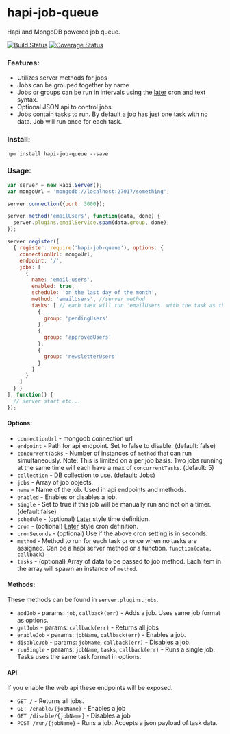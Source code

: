 # hapi-job-queue
Hapi and MongoDB powered job queue.

[![Build Status](https://travis-ci.org/dawnerd/hapi-job-queue.svg?branch=master)](https://travis-ci.org/dawnerd/hapi-job-queue)
[![Coverage Status](https://coveralls.io/repos/dawnerd/hapi-job-queue/badge.svg?branch=master)](https://coveralls.io/r/dawnerd/hapi-job-queue?branch=master)


### Features:

 - Utilizes server methods for jobs
 - Jobs can be grouped together by name
 - Jobs or groups can be run in intervals using the [later](http://bunkat.github.io/later/parsers.html#cron) cron and text syntax.
 - Optional JSON api to control jobs
 - Jobs contain tasks to run. By default a job has just one task with no data. Job will run once for each task.

### Install:

```
npm install hapi-job-queue --save
```

### Usage:

```js
var server = new Hapi.Server();
var mongoUrl = 'mongodb://localhost:27017/something';

server.connection({port: 3000});

server.method('emailUsers', function(data, done) {
  server.plugins.emailService.spam(data.group, done);
});

server.register([
  { register: require('hapi-job-queue'), options: {
    connectionUrl: mongoUrl,
    endpoint: '/',
    jobs: [
      {
        name: 'email-users',
        enabled: true,
        schedule: 'on the last day of the month',
        method: 'emailUsers', //server method
        tasks: [ // each task will run 'emailUsers' with the task as the data property
          {
            group: 'pendingUsers'
          },
          {
            group: 'approvedUsers'
          },
          {
            group: 'newsletterUsers'
          }
        ]
      }
    ]
  } }
], function() {
  // server start etc...
});
```

#### Options:

 - `connectionUrl` - mongodb connection url
 - `endpoint` - Path for api endpoint. Set to false to disable. (default: false)
 - `concurrentTasks` - Number of instances of `method` that can run simultaneously. Note: This is limited on a per job basis. Two jobs running at the same time will each have a max of `concurrentTasks`. (default: 5)
 - `collection` - DB collection to use. (default: Jobs)
 - `jobs` - Array of job objects.
  - `name` - Name of the job. Used in api endpoints and methods.
  - `enabled` - Enables or disables a job.
  - `single` - Set to true if this job will be manually run and not on a timer. (default false)
  - `schedule` - (optional) [Later](http://bunkat.github.io/later/parsers.html) style time definition.
  - `cron` - (optional) [Later](http://bunkat.github.io/later/parsers.html) style cron definition.
  - `cronSeconds` - (optional) Use if the above cron setting is in seconds.
  - `method` - Method to run for each task or once when no tasks are assigned. Can be a hapi server method or a function. `function(data, callback)`
  - `tasks` - (optional) Array of data to be passed to job method. Each item in the array will spawn an instance of `method`.

#### Methods:

These methods can be found in `server.plugins.jobs`.

 - `addJob` - params: `job`, `callback(err)` - Adds a job. Uses same job format as options.
 - `getJobs` - params: `callback(err)` - Returns all jobs
 - `enableJob` - params: `jobName`, `callback(err)` - Enables a job.
 - `disableJob` - params: `jobName`, `callback(err)` - Disables a job.
 - `runSingle` - params: `jobName`, `tasks`, `callback(err)` - Runs a single job. Tasks uses the same task format in options.

#### API

If you enable the web api these endpoints will be exposed.

 - `GET /` - Returns all jobs.
 - `GET /enable/{jobName}` - Enables a job
 - `GET /disable/{jobName}` - Disables a job
 - `POST /run/{jobName}` - Runs a job. Accepts a json payload of task data.
